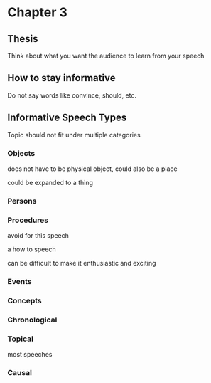 # Chapter 3

## Thesis

Think about what you want the audience to learn from your speech

## How to stay informative

Do not say words like convince, should, etc.

## Informative Speech Types

Topic should not fit under multiple categories 

### Objects

does not have to be physical object, could also be a place

could be expanded to a thing

### Persons

### Procedures

avoid for this speech

a how to speech

can be difficult to make it enthusiastic and exciting

### Events

### Concepts

### Chronological

### Topical

most speeches 


### Causal

